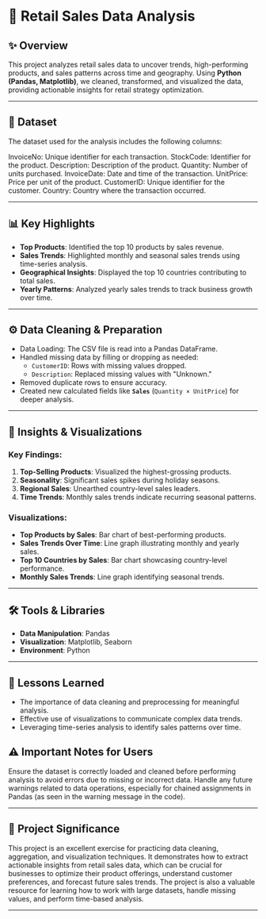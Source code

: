 # 🛒 Retail Sales Data Analysis

## ✨ Overview  
This project analyzes retail sales data to uncover trends, high-performing products, and sales patterns across time and geography. Using **Python (Pandas, Matplotlib)**, we cleaned, transformed, and visualized the data, providing actionable insights for retail strategy optimization.

---

## 📂 Dataset

The dataset used for the analysis includes the following columns:

InvoiceNo: Unique identifier for each transaction.
StockCode: Identifier for the product.
Description: Description of the product.
Quantity: Number of units purchased.
InvoiceDate: Date and time of the transaction.
UnitPrice: Price per unit of the product.
CustomerID: Unique identifier for the customer.
Country: Country where the transaction occurred.

---

## 📊 Key Highlights

- **Top Products**: Identified the top 10 products by sales revenue.
- **Sales Trends**: Highlighted monthly and seasonal sales trends using time-series analysis.
- **Geographical Insights**: Displayed the top 10 countries contributing to total sales.
- **Yearly Patterns**: Analyzed yearly sales trends to track business growth over time.

---

## ⚙️ Data Cleaning & Preparation

- Data Loading: The CSV file is read into a Pandas DataFrame.
- Handled missing data by filling or dropping as needed:
  - `CustomerID`: Rows with missing values dropped.
  - `Description`: Replaced missing values with "Unknown."
- Removed duplicate rows to ensure accuracy.
- Created new calculated fields like **`Sales`** (`Quantity × UnitPrice`) for deeper analysis.

---

## 🔑 Insights & Visualizations

### Key Findings:
1. **Top-Selling Products**: Visualized the highest-grossing products.
2. **Seasonality**: Significant sales spikes during holiday seasons.
3. **Regional Sales**: Unearthed country-level sales leaders.
4. **Time Trends**: Monthly sales trends indicate recurring seasonal patterns.

### Visualizations:
- **Top Products by Sales**: Bar chart of best-performing products.
- **Sales Trends Over Time**: Line graph illustrating monthly and yearly sales.
- **Top 10 Countries by Sales**: Bar chart showcasing country-level performance.
- **Monthly Sales Trends**: Line graph identifying seasonal trends.

---

## 🛠️ Tools & Libraries

- **Data Manipulation**: Pandas
- **Visualization**: Matplotlib, Seaborn
- **Environment**: Python

---

## 🚀 Lessons Learned  

- The importance of data cleaning and preprocessing for meaningful analysis.
- Effective use of visualizations to communicate complex data trends.
- Leveraging time-series analysis to identify sales patterns over time.


## ⚠️ Important Notes for Users

Ensure the dataset is correctly loaded and cleaned before performing analysis to avoid errors due to missing or incorrect data.
Handle any future warnings related to data operations, especially for chained assignments in Pandas (as seen in the warning message in the code).

---

## 🚀 Project Significance

This project is an excellent exercise for practicing data cleaning, aggregation, and visualization techniques. It demonstrates how to extract actionable insights from retail sales data, which can be crucial for businesses to optimize their product offerings, understand customer preferences, and forecast future sales trends. The project is also a valuable resource for learning how to work with large datasets, handle missing values, and perform time-based analysis.

---
